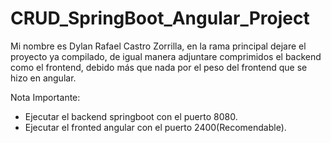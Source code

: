 # CRUD_SpringBoot_Angular_Project
Mi nombre es Dylan Rafael Castro Zorrilla, en la rama principal dejare el proyecto ya compilado, de igual manera adjuntare comprimidos el backend como el frontend, debido más que nada por el peso del frontend que se hizo en angular.

Nota Importante:
- Ejecutar el backend springboot con el puerto 8080.
- Ejecutar el fronted angular con el puerto 2400(Recomendable).

